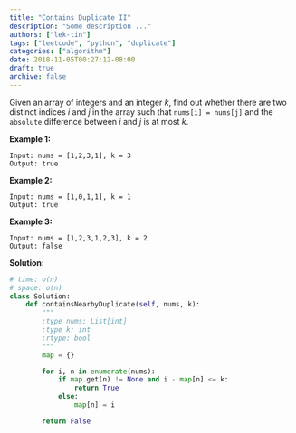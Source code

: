 ```yaml
---
title: "Contains Duplicate II"
description: "Some description ..."
authors: ["lek-tin"]
tags: ["leetcode", "python", "duplicate"]
categories: ["algorithm"]
date: 2018-11-05T00:27:12-08:00
draft: true
archive: false
---
```

Given an array of integers and an integer _k_, find out whether there are two distinct indices _i_ and _j_ in the array such that `nums[i] = nums[j]` and the `absolute` difference between _i_ and _j_ is at most _k_.

**Example 1:**
```
Input: nums = [1,2,3,1], k = 3
Output: true
```
**Example 2:**
```
Input: nums = [1,0,1,1], k = 1
Output: true
```
**Example 3:**
```
Input: nums = [1,2,3,1,2,3], k = 2
Output: false
```
**Solution:**
```python
# time: o(n)
# space: o(n)
class Solution:
    def containsNearbyDuplicate(self, nums, k):
        """
        :type nums: List[int]
        :type k: int
        :rtype: bool
        """
        map = {}

        for i, n in enumerate(nums):
            if map.get(n) != None and i - map[n] <= k:
                return True
            else:
                map[n] = i

        return False
```
